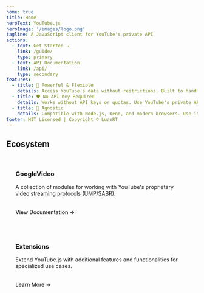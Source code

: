 ```yaml
--- 
home: true
title: Home
heroText: YouTube.js
heroImage: '/images/logo.png'
tagline: A JavaScript client for YouTube's private API
actions:
  - text: Get Started →
    link: /guide/
    type: primary
  - text: API Documentation
    link: /api/
    type: secondary
features:
  - title: 🚀 Powerful & Flexible
    details: Access YouTube's data without restrictions. Built to handle everything from simple searches to complex operations.
  - title: 🛡️ No API Key Required
    details: Works without API keys or quotas. Use YouTube's private API the same way the website does.
  - title: 🔌 Agnostic
    details: Compatible with Node.js, Deno, and modern browsers. Use it anywhere JavaScript runs.
footer: MIT Licensed | Copyright © LuanRT
---
```


## Ecosystem

<div class="project-grid">
  <div class="project-card">
    <h3>GoogleVideo</h3>
    <p>A collection of modules for working with YouTube's proprietary video streaming protocols (UMP/SABR).</p>
    <router-link to="/googlevideo/" class="project-link">View Documentation →</router-link>
  </div>
  
  <div class="project-card">
    <h3>Extensions</h3>
    <p>Extend YouTube.js with additional features and functionalities for specialized use cases.</p>
    <router-link to="/guide/advanced-usage" class="project-link">Learn More →</router-link>
  </div>
</div>

<style>
.project-grid {
  display: grid;
  grid-template-columns: repeat(auto-fit, minmax(300px, 1fr));
  gap: 1.5rem;
  margin: 2rem 0;
}

.project-card {
  border: 1px solid var(--vp-c-border);
  border-radius: 8px;
  padding: 1.5rem;
  background: var(--vp-c-bg-light);
  transition: all 0.3s ease;
}

.project-card:hover {
  border-color: var(--vp-c-brand);
  transform: translateY(-2px);
  box-shadow: 0 4px 12px rgba(0, 0, 0, 0.1);
}

.project-card h3 {
  margin-top: 0;
  padding-top: 0;
  color: var(--vp-c-brand);
}

.project-card p {
  margin: 0.5rem 0 1rem;
  color: var(--vp-c-text-mute);
}

.project-link {
  display: inline-block;
  margin-top: 1rem;
  color: var(--vp-c-brand);
  text-decoration: none;
  font-weight: 500;
}

.project-link:hover {
  text-decoration: underline;
}
</style>